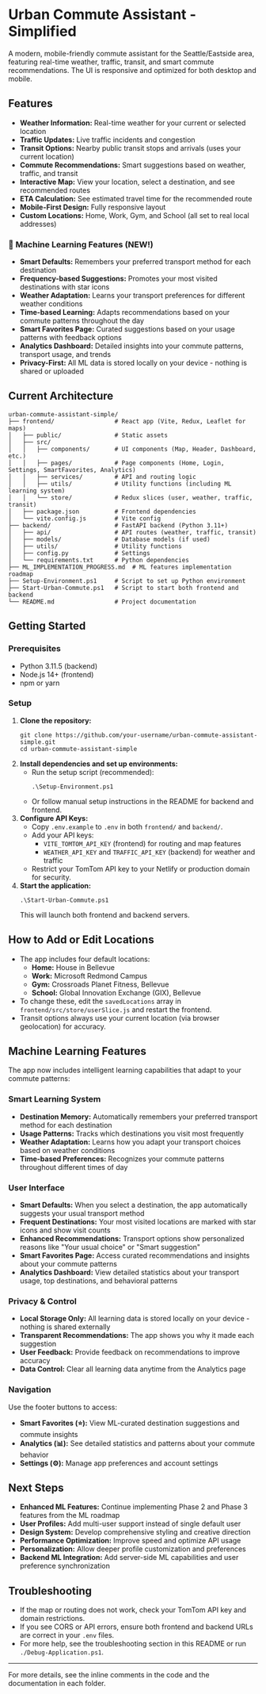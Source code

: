 # Urban Commute Assistant - Simplified

A modern, mobile-friendly commute assistant for the Seattle/Eastside area, featuring real-time weather, traffic, transit, and smart commute recommendations. The UI is responsive and optimized for both desktop and mobile.

## Features

- **Weather Information:** Real-time weather for your current or selected location
- **Traffic Updates:** Live traffic incidents and congestion
- **Transit Options:** Nearby public transit stops and arrivals (uses your current location)
- **Commute Recommendations:** Smart suggestions based on weather, traffic, and transit
- **Interactive Map:** View your location, select a destination, and see recommended routes
- **ETA Calculation:** See estimated travel time for the recommended route
- **Mobile-First Design:** Fully responsive layout
- **Custom Locations:** Home, Work, Gym, and School (all set to real local addresses)

### 🧠 Machine Learning Features (NEW!)

- **Smart Defaults:** Remembers your preferred transport method for each destination
- **Frequency-based Suggestions:** Promotes your most visited destinations with star icons
- **Weather Adaptation:** Learns your transport preferences for different weather conditions
- **Time-based Learning:** Adapts recommendations based on your commute patterns throughout the day
- **Smart Favorites Page:** Curated suggestions based on your usage patterns with feedback options
- **Analytics Dashboard:** Detailed insights into your commute patterns, transport usage, and trends
- **Privacy-First:** All ML data is stored locally on your device - nothing is shared or uploaded

## Current Architecture

```
urban-commute-assistant-simple/
├── frontend/                 # React app (Vite, Redux, Leaflet for maps)
│   ├── public/               # Static assets
│   ├── src/
│   │   ├── components/       # UI components (Map, Header, Dashboard, etc.)
│   │   ├── pages/            # Page components (Home, Login, Settings, SmartFavorites, Analytics)
│   │   ├── services/         # API and routing logic
│   │   ├── utils/            # Utility functions (including ML learning system)
│   │   └── store/            # Redux slices (user, weather, traffic, transit)
│   ├── package.json          # Frontend dependencies
│   └── vite.config.js        # Vite config
├── backend/                  # FastAPI backend (Python 3.11+)
│   ├── api/                  # API routes (weather, traffic, transit)
│   ├── models/               # Database models (if used)
│   ├── utils/                # Utility functions
│   ├── config.py             # Settings
│   └── requirements.txt      # Python dependencies
├── ML_IMPLEMENTATION_PROGRESS.md  # ML features implementation roadmap
├── Setup-Environment.ps1     # Script to set up Python environment
├── Start-Urban-Commute.ps1   # Script to start both frontend and backend
└── README.md                 # Project documentation
```

## Getting Started

### Prerequisites
- Python 3.11.5 (backend)
- Node.js 14+ (frontend)
- npm or yarn

### Setup
1. **Clone the repository:**
   ```
   git clone https://github.com/your-username/urban-commute-assistant-simple.git
   cd urban-commute-assistant-simple
   ```
2. **Install dependencies and set up environments:**
   - Run the setup script (recommended):
     ```
     .\Setup-Environment.ps1
     ```
   - Or follow manual setup instructions in the README for backend and frontend.
3. **Configure API Keys:**
   - Copy `.env.example` to `.env` in both `frontend/` and `backend/`.
   - Add your API keys:
     - `VITE_TOMTOM_API_KEY` (frontend) for routing and map features
     - `WEATHER_API_KEY` and `TRAFFIC_API_KEY` (backend) for weather and traffic
   - Restrict your TomTom API key to your Netlify or production domain for security.
4. **Start the application:**
   ```
   .\Start-Urban-Commute.ps1
   ```
   This will launch both frontend and backend servers.

## How to Add or Edit Locations

- The app includes four default locations:
  - **Home:** House in Bellevue
  - **Work:** Microsoft Redmond Campus
  - **Gym:** Crossroads Planet Fitness, Bellevue
  - **School:** Global Innovation Exchange (GIX), Bellevue
- To change these, edit the `savedLocations` array in `frontend/src/store/userSlice.js` and restart the frontend.
- Transit options always use your current location (via browser geolocation) for accuracy.

## Machine Learning Features

The app now includes intelligent learning capabilities that adapt to your commute patterns:

### Smart Learning System
- **Destination Memory:** Automatically remembers your preferred transport method for each destination
- **Usage Patterns:** Tracks which destinations you visit most frequently
- **Weather Adaptation:** Learns how you adapt your transport choices based on weather conditions
- **Time-based Preferences:** Recognizes your commute patterns throughout different times of day

### User Interface
- **Smart Defaults:** When you select a destination, the app automatically suggests your usual transport method
- **Frequent Destinations:** Your most visited locations are marked with star icons and show visit counts
- **Enhanced Recommendations:** Transport options show personalized reasons like "Your usual choice" or "Smart suggestion"
- **Smart Favorites Page:** Access curated recommendations and insights about your commute patterns
- **Analytics Dashboard:** View detailed statistics about your transport usage, top destinations, and behavioral patterns

### Privacy & Control
- **Local Storage Only:** All learning data is stored locally on your device - nothing is shared externally
- **Transparent Recommendations:** The app shows you why it made each suggestion
- **User Feedback:** Provide feedback on recommendations to improve accuracy
- **Data Control:** Clear all learning data anytime from the Analytics page

### Navigation
Use the footer buttons to access:
- **Smart Favorites (⭐):** View ML-curated destination suggestions and commute insights
- **Analytics (📊):** See detailed statistics and patterns about your commute behavior
- **Settings (⚙️):** Manage app preferences and account settings

## Next Steps
- **Enhanced ML Features:** Continue implementing Phase 2 and Phase 3 features from the ML roadmap
- **User Profiles:** Add multi-user support instead of single default user
- **Design System:** Develop comprehensive styling and creative direction
- **Performance Optimization:** Improve speed and optimize API usage
- **Personalization:** Allow deeper profile customization and preferences
- **Backend ML Integration:** Add server-side ML capabilities and user preference synchronization

## Troubleshooting
- If the map or routing does not work, check your TomTom API key and domain restrictions.
- If you see CORS or API errors, ensure both frontend and backend URLs are correct in your `.env` files.
- For more help, see the troubleshooting section in this README or run `./Debug-Application.ps1`.

---

For more details, see the inline comments in the code and the documentation in each folder.
